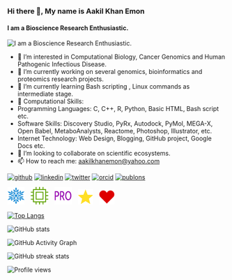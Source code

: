### Hi there 👋, My name is Aakil Khan Emon
#### I am a Bioscience Research Enthusiastic.
![I am a Bioscience Research Enthusiastic.](https://camo.githubusercontent.com/8afc935b0681bfa9fe3848d6864f58926f20c4bc20a474b36b1db85711710d48/68747470733a2f2f6d656469612d657870312e6c6963646e2e636f6d2f646d732f696d6167652f43353632324151456949423339464e657630512f6665656473686172652d736872696e6b5f3830302f302f313634373438383534393937363f653d3136353034393932303026763d6265746126743d425667547045377a326f532d396655356b6b317a5f4d595f3376347575446f5936714546587157436e6851)

- 👀 I’m interested in Computational Biology, Cancer Genomics and Human Pathogenic Infectious Disease.
- 🔭 I’m currently working on several genomics, bioinformatics and proteomics research projects.
- 🌱 I’m currently learning Bash scripting , Linux commands as intermediate stage.
- 🎯 Computational Skills:
- Programming Languages: C, C++, R, Python, Basic HTML, Bash script etc.
- Software Skills: Discovery Studio, PyRx, Autodock, PyMol, MEGA-X, Open Babel, MetaboAnalysts, Reactome, Photoshop, Illustrator, etc.
- Internet Technology: Web Design, Blogging, GitHub project, Google Docs etc.
- 💞️ I’m looking to collaborate on scientific ecosystems.
- 📫 How to reach me: aakilkhanemon@yahoo.com



[<img src='https://cdn.jsdelivr.net/npm/simple-icons@3.0.1/icons/github.svg' alt='github' height='40'>](https://github.com/aakilkhanemon)  [<img src='https://cdn.jsdelivr.net/npm/simple-icons@3.0.1/icons/linkedin.svg' alt='linkedin' height='40'>](https://www.linkedin.com/in/aakilkhanemon/)  [<img src='https://cdn.jsdelivr.net/npm/simple-icons@3.0.1/icons/twitter.svg' alt='twitter' height='40'>](https://twitter.com/aakilkhanemon)  [<img src='https://cdn.jsdelivr.net/npm/simple-icons@3.0.1/icons/orcid.svg' alt='orcid' height='40'>](0000-0002-2150-967X)  [<img src='https://cdn.jsdelivr.net/npm/simple-icons@3.0.1/icons/publons.svg' alt='publons' height='40'>](https://publons.com/researcher/4627279/mohammed-emon/)  

<a href='https://archiveprogram.github.com/'><img src='https://raw.githubusercontent.com/acervenky/animated-github-badges/master/assets/acbadge.gif' width='40' height='40'></a> <a href='https://docs.github.com/en/developers'><img src='https://raw.githubusercontent.com/acervenky/animated-github-badges/master/assets/devbadge.gif' width='40' height='40'></a> <a href='https://github.com/pricing'><img src='https://raw.githubusercontent.com/acervenky/animated-github-badges/master/assets/pro.gif' width='40' height='40'></a> <a href='https://stars.github.com/'><img src='https://raw.githubusercontent.com/acervenky/animated-github-badges/master/assets/starbadge.gif' width='35' height='35'></a> <a href='https://docs.github.com/en/github/supporting-the-open-source-community-with-github-sponsors'><img src='https://raw.githubusercontent.com/acervenky/animated-github-badges/master/assets/sponsorbadge.gif' width='35' height='35'></a> 

[![Top Langs](https://github-readme-stats.vercel.app/api/top-langs/?username=aakilkhanemon)](https://github.com/anuraghazra/github-readme-stats)

![GitHub stats](https://github-readme-stats.vercel.app/api?username=aakilkhanemon&show_icons=true)  

![GitHub Activity Graph](https://activity-graph.herokuapp.com/graph?username=aakilkhanemon)  

![GitHub streak stats](https://github-readme-streak-stats.herokuapp.com/?user=aakilkhanemon)  

![Profile views](https://gpvc.arturio.dev/aakilkhanemon)  

